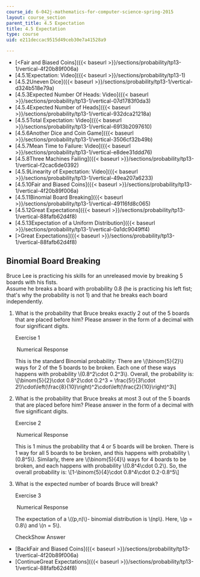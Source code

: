 ```yaml
---
course_id: 6-042j-mathematics-for-computer-science-spring-2015
layout: course_section
parent_title: 4.5 Expectation
title: 4.5 Expectation
type: course
uid: e211deccac9515d49ceb30e7a41528a9

---
```


*   [<Fair and Biased Coins]({{< baseurl >}}/sections/probability/tp13-1/vertical-4f20b89f006a)
*   [4.5.1Expectation: Video]({{< baseurl >}}/sections/probability/tp13-1)
*   [4.5.2Uneven Dice]({{< baseurl >}}/sections/probability/tp13-1/vertical-d324b518e79a)
*   [4.5.3Expected Number Of Heads: Video]({{< baseurl >}}/sections/probability/tp13-1/vertical-07d1783f0da3)
*   [4.5.4Expected Number of Heads]({{< baseurl >}}/sections/probability/tp13-1/vertical-932dca21218a)
*   [4.5.5Total Expectation: Video]({{< baseurl >}}/sections/probability/tp13-1/vertical-6913b2097610)
*   [4.5.6Another Dice and Coin Game]({{< baseurl >}}/sections/probability/tp13-1/vertical-3506cf32b49b)
*   [4.5.7Mean Time to Failure: Video]({{< baseurl >}}/sections/probability/tp13-1/vertical-e8dee31ddd76)
*   [4.5.8Three Machines Failing]({{< baseurl >}}/sections/probability/tp13-1/vertical-f2cac6de0392)
*   [4.5.9Linearity of Expectation: Video]({{< baseurl >}}/sections/probability/tp13-1/vertical-49ea207a6233)
*   [4.5.10Fair and Biased Coins]({{< baseurl >}}/sections/probability/tp13-1/vertical-4f20b89f006a)
*   [4.5.11Binomial Board Breaking]({{< baseurl >}}/sections/probability/tp13-1/vertical-49116fd8c065)
*   [4.5.12Great Expectations]({{< baseurl >}}/sections/probability/tp13-1/vertical-88fafb62d4f8)
*   [4.5.13Expectation of a Uniform Distribution]({{< baseurl >}}/sections/probability/tp13-1/vertical-0a1dc9049ff4)
*   [\>Great Expectations]({{< baseurl >}}/sections/probability/tp13-1/vertical-88fafb62d4f8)

Binomial Board Breaking
-----------------------

  

Bruce Lee is practicing his skills for an unreleased movie by breaking 5 boards with his fists.  
Assume he breaks a board with probability 0.8 (he is practicing his left fist; that's why the probability is not 1) and that he breaks each board independently.

1.  What is the probability that Bruce breaks exactly 2 out of the 5 boards that are placed before him? Please answer in the form of a decimal with four significant digits.
    
    Exercise 1
    
    &nbsp;Numerical Response&nbsp;
    
    This is the standard Binomial probability: There are \\(\\binom{5}{2}\\) ways for 2 of the 5 boards to be broken. Each one of these ways happens with probability \\(0.8^2\\cdot 0.2^3\\). Overall, the probability is: \\\[\\binom{5}{2}\\cdot 0.8^2\\cdot 0.2^3 = \\frac{5!}{3!\\cdot 2!}\\cdot\\left(\\frac{8}{10}\\right)^2\\cdot\\left(\\frac{2}{10}\\right)^3\\\]
    
  
3.  What is the probability that Bruce breaks at most 3 out of the 5 boards that are placed before him? Please answer in the form of a decimal with five significant digits.
    
    Exercise 2
    
    &nbsp;Numerical Response&nbsp;
    
    This is 1 minus the probability that 4 or 5 boards will be broken. There is 1 way for all 5 boards to be broken, and this happens with probability \\(0.8^5\\). Similarly, there are \\(\\binom{5}{4}\\) ways for 4 boards to be broken, and each happens with probability \\(0.8^4\\cdot 0.2\\). So, the overall probability is: \\\[1-\\binom{5}{4}\\cdot 0.8^4\\cdot 0.2-0.8^5\\\]
    
  
5.  What is the expected number of boards Bruce will break?
    
    Exercise 3
    
    &nbsp;Numerical Response&nbsp;
    
    The expectation of a \\((p,n)\\)- binomial distribution is \\(np\\). Here, \\(p = 0.8\\) and \\(n = 5\\).
    
    CheckShow Answer
    

*   [BackFair and Biased Coins]({{< baseurl >}}/sections/probability/tp13-1/vertical-4f20b89f006a)
*   [ContinueGreat Expectations]({{< baseurl >}}/sections/probability/tp13-1/vertical-88fafb62d4f8)